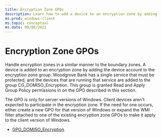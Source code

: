 ```yaml
---
title: Encryption Zone GPOs 
description: Learn how to add a device to an encryption zone by adding the device account to the encryption zone group in Windows Defender Firewall with Advanced Security.
ms.prod: windows-client
ms.topic: conceptual
ms.date: 09/08/2021
---
```


# Encryption Zone GPOs


Handle encryption zones in a similar manner to the boundary zones. A device is added to an encryption zone by adding the device account to the encryption zone group. Woodgrove Bank has a single service that must be protected, and the devices that are running that service are added to the group CG\_DOMISO\_Encryption. This group is granted Read and Apply Group Policy permissions in on the GPO described in this section.

The GPO is only for server versions of Windows. Client devices aren't expected to participate in the encryption zone. If the need for one occurs, either create a new GPO for that version of Windows or expand the WMI filter attached to one of the existing encryption zone GPOs to make it apply to the client version of Windows.

-   [GPO\_DOMISO\_Encryption](gpo-domiso-encryption.md)
